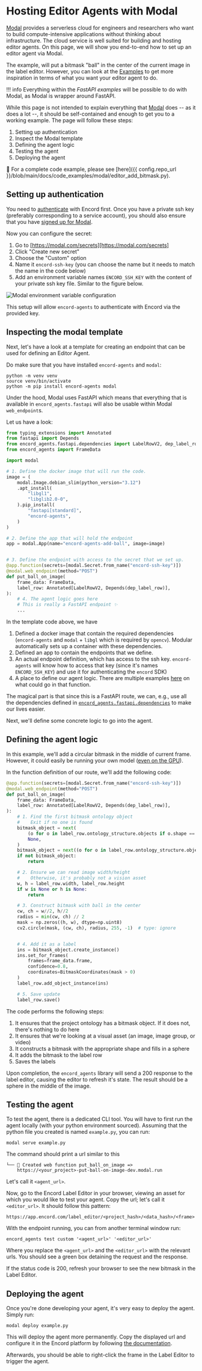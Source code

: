 # Hosting Editor Agents with Modal

[Modal][modal-docs] provides a serverless cloud for engineers and researchers who want to build compute-intensive applications without thinking about infrastructure.
The cloud service is well suited for building and hosting editor agents.
On this page, we will show you end-to-end how to set up an editor agent via Modal.

The example, will put a bitmask "ball" in the center of the current image in the label editor.
However, you can look at the [Examples](./examples/index.md) to get more inspiration in terms of what you want your editor agent to do.

!!! info
    Everything within the _FastAPI examples_ will be possible to do with Modal, as Modal is wrapper around FastAPI.

While this page is not intended to explain everything that [Modal][modal-docs] does -- as it does a lot --, it should be self-contained and enough to get you to a working example.
The page will follow these steps:

1. Setting up authentication
2. Inspect the Modal template
3. Defining the agent logic
4. Testing the agent
5. Deploying the agent

👀 For a complete code example, please see [here]({{ config.repo_url }}/blob/main/docs/code_examples/modal/editor_add_bitmask.py).

## Setting up authentication

You need to [authenticate](../authentication.md) with Encord first.
Once you have a private ssh key (preferably corresponding to a service account), you should also ensure that you have [signed up for Modal](https://modal.com/signup).

Now you can configure the secret:

1. Go to [https://modal.com/secrets][https://modal.com/secrets]
2. Click "Create new secret"
3. Choose the "Custom" option
4. Name it `encord-ssh-key` (you can choose the name but it needs to match the name in the code below)
5. Add an environment variable names `ENCORD_SSH_KEY` with the content of your private ssh key file. Similar to the figure below.

![Modal environment variable configuration](../assets/modal_setup_env_variable.png)

This setup will allow `encord-agents` to authenticate with Encord via the provided key.

## Inspecting the modal template

Next, let's have a look at a template for creating an endpoint that can be used for defining an Editor Agent.

Do make sure that you have installed `encord-agents` and `modal`:

```shell
python -m venv venv
source venv/bin/activate
python -m pip install encord-agents modal
```

Under the hood, Modal uses FastAPI which means that everything that is available in `encord_agents.fastapi` will also be usable within Modal `web_endpoint`s.

Let us have a look:

```python
from typing_extensions import Annotated
from fastapi import Depends
from encord_agents.fastapi.dependencies import LabelRowV2, dep_label_row
from encord_agents import FrameData

import modal

# 1. Define the docker image that will run the code.
image = (
    modal.Image.debian_slim(python_version="3.12")
    .apt_install(
        "libgl1",
        "libglib2.0-0",
    ).pip_install(
        "fastapi[standard]",
        "encord-agents",
    )
)

# 2. Define the app that will hold the endpoint
app = modal.App(name="encord-agents-add-ball", image=image)


# 3. Define the endpoint with access to the secret that we set up.
@app.function(secrets=[modal.Secret.from_name("encord-ssh-key")])
@modal.web_endpoint(method="POST")
def put_ball_on_image(
    frame_data: FrameData,
    label_row: Annotated[LabelRowV2, Depends(dep_label_row)],
):
	# 4. The agent logic goes here
	# This is really a FastAPI endpoint ✨
	...
```

In the template code above, we have

1. Defined a docker image that contain the required dependencies (`encord-agents` and `modal` + `libgl` which is required by `opencv`). Modular automatically sets up a container with these dependencies.
2. Defined an app to contain the endpoints that we define.
3. An actual endpoint definition, which has access to the ssh key. `encord-agents` will know how to access that key (since it's names `ENCORD_SSH_KEY`) and use it for authenticating the `encord` SDK)
4. A place to define our agent logic. There are multiple examples [here](./examples/index.md#fastapi-examples) on what could go in that function.

The magical part is that since this is a FastAPI route, we can, e.g., use all the dependencies defined in [`encord_agents.fastapi.dependencies`](../references/editor_agents.md#encord_agents.fastapi.dependencies) to make our lives easier.

Next, we'll define some concrete logic to go into the agent.

## Defining the agent logic

In this example, we'll add a circular bitmask in the middle of current frame.
However, it could easily be running your own model ([even on the GPU](https://modal.com/docs/guide/gpu)).

In the function definition of our route, we'll add the following code:

```python
@app.function(secrets=[modal.Secret.from_name("encord-ssh-key")])
@modal.web_endpoint(method="POST")
def put_ball_on_image(
    frame_data: FrameData,
    label_row: Annotated[LabelRowV2, Depends(dep_label_row)],
):
    # 1. Find the first bitmask ontology object
	#    Exit if no one is found
    bitmask_object = next(
        (o for o in label_row.ontology_structure.objects if o.shape == Shape.BITMASK),
        None,
    )
    bitmask_object = next((o for o in label_row.ontology_structure.objects if o.shape == Shape.BITMASK), None)
    if not bitmask_object:
        return

    # 2. Ensure we can read image width/height
	#	 Otherwise, it's probably not a vision asset
    w, h = label_row.width, label_row.height
    if w is None or h is None:
        return

    # 3. Construct bitmask with ball in the center
    cw, ch = w//2, h//2
    radius = min(cw, ch) // 2
    mask = np.zeros((h, w), dtype=np.uint8)
    cv2.circle(mask, (cw, ch), radius, 255, -1)  # type: ignore


    # 4. Add it as a label
    ins = bitmask_object.create_instance()
    ins.set_for_frames(
        frames=frame_data.frame,
        confidence=0.8,
        coordinates=BitmaskCoordinates(mask > 0)
    )
    label_row.add_object_instance(ins)

    # 5. Save update
    label_row.save()
```

The code performs the following steps:

1. It ensures that the project ontology has a bitmask object. If it does not, there's nothing to do here
2. It ensures that we're looking at a visual asset (an image, image group, or video)
3. It constructs a bitmask with the appropriate shape and fills in a sphere
4. It adds the bitmask to the label row
5. Saves the labels

Upon completion, the `encord_agents` library will send a 200 response to the label editor, causing the editor to refresh it's state.
The result should be a sphere in the middle of the image.

## Testing the agent

To test the agent, there is a dedicated CLI tool.
You will have to first run the agent locally (with your python environment sourced).
Assuming that the python file you created is named `example.py`, you can run:

```shell
modal serve example.py
```

The command should print a url similar to this

```
└── 🔨 Created web function put_ball_on_image =>
    https://<your_project>-put-ball-on-image-dev.modal.run
```

Let's call it `<agent_url>`.

Now, go to the Encord Label Editor in your browser, viewing an asset for which you would like to test your agent.
Copy the url; let's call it `<editor_url>`.
It should follow this pattern:

```
https://app.encord.com/label_editor/<project_hash>/<data_hash>/<frame>
```

With the endpoint running, you can from another terminal window run:

```
encord_agents test custom '<agent_url>' '<editor_url>'
```

Where you replace the `<agent_url>` and the `<editor_url>` with the relevant urls.
You should see a green box detaining the request and the response.

If the status code is 200, refresh your browser to see the new bitmask in the Label Editor.

## Deploying the agent

Once you're done developing your agent, it's very easy to deploy the agent.
Simply run:

```shell
modal deploy example.py
```

This will deploy the agent more permanently.
Copy the displayed url and configure it in the Encord platform by following [the documentation](https://docs.encord.com/platform-documentation/Annotate/automated-labeling/annotate-editor-agents).

Afterwards, you should be able to right-click the frame in the Label Editor to trigger the agent.

[modal-docs]: https://modal.com/docs
